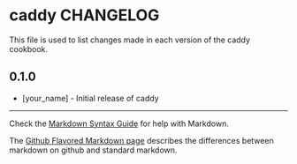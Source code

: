 caddy CHANGELOG
===============

This file is used to list changes made in each version of the caddy cookbook.

0.1.0
-----
- [your_name] - Initial release of caddy

- - -
Check the [Markdown Syntax Guide](http://daringfireball.net/projects/markdown/syntax) for help with Markdown.

The [Github Flavored Markdown page](http://github.github.com/github-flavored-markdown/) describes the differences between markdown on github and standard markdown.
